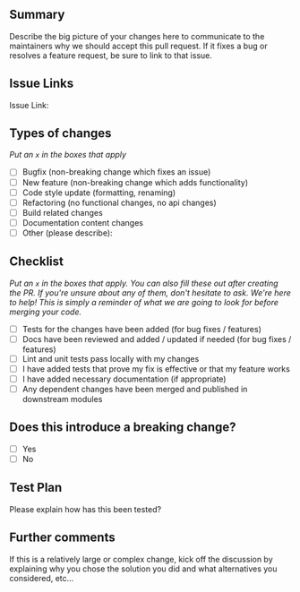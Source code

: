 ## Summary

Describe the big picture of your changes here to communicate to the maintainers why we should accept this pull request. If it fixes a bug or resolves a feature request, be sure to link to that issue.

## Issue Links

Issue Link:

## Types of changes

_Put an `x` in the boxes that apply_

- [ ] Bugfix (non-breaking change which fixes an issue)
- [ ] New feature (non-breaking change which adds functionality)
- [ ] Code style update (formatting, renaming)
- [ ] Refactoring (no functional changes, no api changes)
- [ ] Build related changes
- [ ] Documentation content changes
- [ ] Other (please describe):

## Checklist

_Put an `x` in the boxes that apply. You can also fill these out after creating the PR. If you're unsure about any of them, don't hesitate to ask. We're here to help! This is simply a reminder of what we are going to look for before merging your code._

- [ ] Tests for the changes have been added (for bug fixes / features)
- [ ] Docs have been reviewed and added / updated if needed (for bug fixes / features)
- [ ] Lint and unit tests pass locally with my changes
- [ ] I have added tests that prove my fix is effective or that my feature works
- [ ] I have added necessary documentation (if appropriate)
- [ ] Any dependent changes have been merged and published in downstream modules

## Does this introduce a breaking change?

- [ ] Yes
- [ ] No

## Test Plan

Please explain how has this been tested?

## Further comments

If this is a relatively large or complex change, kick off the discussion by explaining why you chose the solution you did and what alternatives you considered, etc...
